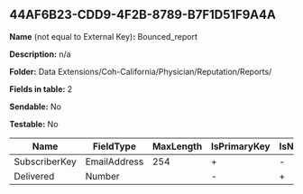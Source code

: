 ## 44AF6B23-CDD9-4F2B-8789-B7F1D51F9A4A

**Name** (not equal to External Key)**:** Bounced_report

**Description:** n/a

**Folder:** Data Extensions/Coh-California/Physician/Reputation/Reports/

**Fields in table:** 2

**Sendable:** No

**Testable:** No

| Name | FieldType | MaxLength | IsPrimaryKey | IsNullable | DefaultValue |
| --- | --- | --- | --- | --- | --- |
| SubscriberKey | EmailAddress | 254 | + | - |  |
| Delivered | Number |  | - | + |  |
